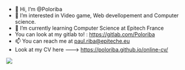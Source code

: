 
- 👋 Hi, I’m @Poloriba
- 👀 I’m interested in Video game, Web devellopement and Computer science.
- 🌱 I’m currently learning Computer Science at Epitech France
- You can look at my gitlab to! : https://gitlab.com/Poloriba
- 📫 You can reach me at paul.riba@epiteche.eu
- Look at my CV here ---> https://poloriba.github.io/online-cv/


<a> <img align="center" src="https://github-readme-stats.vercel.app/api?username=Poloriba&show_icons=true&theme=tokyonight" /> </a>

<!---
Poloriba/Poloriba is a ✨ special ✨ repository because its `README.md` (this file) appears on your GitHub profile.
You can click the Preview link to take a look at your changes.
--->
